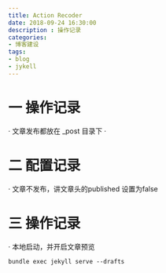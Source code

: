 ```yaml
---
title: Action Recoder  
date: 2018-09-24 16:30:00
description : 操作记录
categories:
- 博客建设
tags:
- blog
- jykell
---
```


# 一 操作记录
· 文章发布都放在 _post 目录下
·
# 二 配置记录
· 文章不发布，讲文章头的published 设置为false
# 三 操作记录
· 本地启动，并开启文章预览
```
bundle exec jekyll serve --drafts
```
